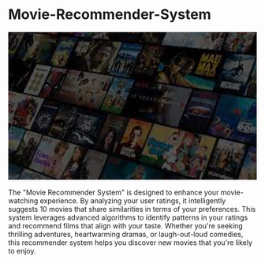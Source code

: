 # Movie-Recommender-System

<p align="center">
  <img src="image.jpeg" alt="Image Description" width="700" height="300">
</p>

The "Movie Recommender System" is designed to enhance your movie-watching experience. By analyzing your user ratings, it intelligently suggests 10 movies that share similarities in terms of your preferences. This system leverages advanced algorithms to identify patterns in your ratings and recommend films that align with your taste. Whether you're seeking thrilling adventures, heartwarming dramas, or laugh-out-loud comedies, this recommender system helps you discover new movies that you're likely to enjoy.
